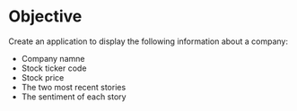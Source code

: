 # Objective

Create an application to display the following information about a company:
 * Company namne
 * Stock ticker code
 * Stock price
 * The two most recent stories
 * The sentiment of each story
